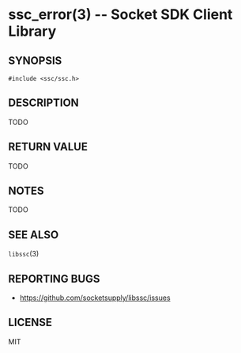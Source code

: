 ssc_error(3) -- Socket SDK Client Library
===============================================

## SYNOPSIS

  `#include <ssc/ssc.h>`

## DESCRIPTION

TODO

## RETURN VALUE

TODO

## NOTES

TODO

## SEE ALSO

  `libssc`(3)

## REPORTING BUGS

  - <https://github.com/socketsupply/libssc/issues>

## LICENSE

MIT
